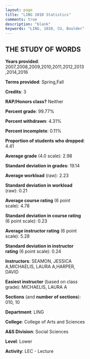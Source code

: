 ```yaml
---
layout: page
title: "LING 1010 Statistics"
comments: true
description: "blank"
keywords: "LING, 1010, CU, Boulder"
--- 
```

<head>
<script src="https://ajax.googleapis.com/ajax/libs/jquery/2.1.3/jquery.min.js"></script>
<script src="https://dl.dropboxusercontent.com/s/pc42nxpaw1ea4o9/highcharts.js?dl=0"></script>
<!-- <script src="../assets/js/highcharts.js"></script> -->
<style type="text/css">@font-face {
	font-family: "Bebas Neue";
	src: url(https://www.filehosting.org/file/details/544349/BebasNeue%20Regular.otf) format("opentype");
	}
	h1.Bebas { 
		font-family: "Bebas Neue", Verdana, Tahoma;
	}
</style>
</head>
<body>
	<div id="container" style="float: right; width: 45%; height: 88%; margin-left: 2.5%; margin-right: 2.5%;"></div>
	<script language="JavaScript">
		$(document).ready(function() {
		var chart = {type: 'column'};
		var title = {text: 'Grade Distribution'};
		var xAxis = {categories: ['A','B','C','D','F'],crosshair: true};
		var yAxis = {min: 0,title: {text: 'Percentage'}};
		var tooltip = {headerFormat: '<center><b><span style="font-size:20px">{point.key}</span></b></center>',
		               pointFormat: '<td style="padding:0"><b>{point.y:.1f}%</b></td>',
		               footerFormat: '</table>',shared: true,useHTML: true};
		var plotOptions = {column: {pointPadding: 0.0,borderWidth: 0}};  
		var credits = {enabled: false};var series= [{name: 'Percent',data: [46.89,25.33,14.91,5.35,7.53,]}];
		var json = {};
		json.chart = chart;
		json.title = title;
		json.tooltip = tooltip;
		json.xAxis = xAxis;
		json.yAxis = yAxis;  
		json.series = series;
		json.plotOptions = plotOptions;  
		json.credits = credits;
		$('#container').highcharts(json);
	});
	</script>
</body>
			   
## THE STUDY OF WORDS

**Years provided**: 2007,2008,2009,2010,2011,2012,2013,2014,2016

**Terms provided**: Spring,Fall

**Credits**: 3

**RAP/Honors class?** Neither

**Percent grade**: 99.77%

**Percent withdrawn**: 4.31%

**Percent incomplete**: 0.11%

**Proportion of students who dropped**: 4.41

**Average grade** (4.0 scale): 2.98

**Standard deviation in grades**: 19.14

**Average workload** (raw): 2.23

**Standard deviation in workload** (raw): 0.21

**Average course rating** (6 point scale): 4.78

**Standard deviation in course rating** (6 point scale): 0.23

**Average instructor rating** (6 point scale): 5.28

**Standard deviation in instructor rating** (6 point scale): 0.24

**Instructors**: SEAMON, JESSICA A,MICHAELIS, LAURA A,HARPER, DAVID

**Easiest instructor** (based on class grade): MICHAELIS, LAURA A

**Sections** (and **number of sections**): 010, 10

**Department**: LING

**College**: College of Arts and Sciences

**A&S Division**: Social Sciences

**Level**: Lower

**Activity**: LEC - Lecture